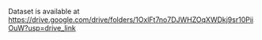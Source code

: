 Dataset is available at https://drive.google.com/drive/folders/1OxlFt7no7DJWHZOqXWDkj9sr10PiiOuW?usp=drive_link
